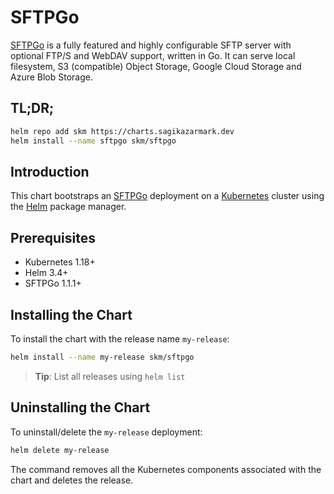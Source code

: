 # SFTPGo

[SFTPGo](https://github.com/drakkan/sftpgo) is a fully featured and highly configurable SFTP server with optional FTP/S and WebDAV support, written in Go. It can serve local filesystem, S3 (compatible) Object Storage, Google Cloud Storage and Azure Blob Storage.


## TL;DR;

```bash
helm repo add skm https://charts.sagikazarmark.dev
helm install --name sftpgo skm/sftpgo
```


## Introduction

This chart bootstraps an [SFTPGo](https://github.com/drakkan/sftpgo) deployment on a [Kubernetes](http://kubernetes.io) cluster using the [Helm](https://helm.sh) package manager.


## Prerequisites

- Kubernetes 1.18+
- Helm 3.4+
- SFTPGo 1.1.1+


## Installing the Chart

To install the chart with the release name `my-release`:

```bash
helm install --name my-release skm/sftpgo
```

> **Tip**: List all releases using `helm list`


## Uninstalling the Chart

To uninstall/delete the `my-release` deployment:

```bash
helm delete my-release
```

The command removes all the Kubernetes components associated with the chart and deletes the release.

